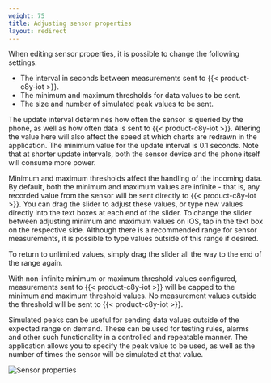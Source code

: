 ```yaml
---
weight: 75
title: Adjusting sensor properties
layout: redirect
---
```


When editing sensor properties, it is possible to change the following settings:

* The interval in seconds between measurements sent to {{< product-c8y-iot >}}.
* The minimum and maximum thresholds for data values to be sent.
* The size and number of simulated peak values to be sent.

The update interval determines how often the sensor is queried by the phone, as well as how often data is sent to {{< product-c8y-iot >}}. Altering the value here will also affect the speed at which charts are redrawn in the application. The minimum value for the update interval is 0.1 seconds. Note that at shorter update intervals, both the sensor device and the phone itself will consume more power.

Minimum and maximum thresholds affect the handling of the incoming data. By default, both the minimum and maximum values are infinite - that is, any recorded value from the sensor will be sent directly to {{< product-c8y-iot >}}. You can drag the slider to adjust these values, or type new values directly into the text boxes at each end of the slider. To change the slider between adjusting minimum and maximum values on iOS, tap in the text box on the respective side. Although there is a recommended range for sensor measurements, it is possible to type values outside of this range if desired.

To return to unlimited values, simply drag the slider all the way to the end of the range again.

With non-infinite minimum or maximum threshold values configured, measurements sent to {{< product-c8y-iot >}} will be capped to the minimum and maximum threshold values. No measurement values outside the threshold will be sent to {{< product-c8y-iot >}}. 

Simulated peaks can be useful for sending data values outside of the expected range on demand. These can be used for testing rules, alarms and other such functionality in a controlled and repeatable manner. The application allows you to specify the peak value to be used, as well as the number of times the sensor will be simulated at that value.

![Sensor properties](/images/users-guide/csa/csa-sensor-properties.png)
